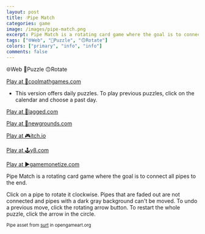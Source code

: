 ```yaml
---
layout: post
title: 💧Pipe Match
categories: game
image: /images/pipe-match.png
excerpt: Pipe Match is a rotating card game where the goal is to connect all pipes to the end.
tags: ["🌐Web", "🧩Puzzle", "🙃Rotate"]
colors: ["primary", "info", "info"]
comments: false
---
```


<span class="badge badge-primary">🌐Web</span>
<span class="badge badge-info">🧩Puzzle</span>
<span class="badge badge-info">🙃Rotate</span>

<a href="https://www.coolmathgames.com/0-daily-pipe-match" class="btn btn-primary btn-lg">Play at 🧮coolmathgames.com</a>
- This version offers daily puzzles. To play previous puzzles, click on the calendar and choose a past day.

<a href="https://lagged.com/play/6142/" class="btn btn-primary btn-lg">Play at 🎯lagged.com</a>

<a href="https://www.newgrounds.com/portal/view/861345" class="btn btn-primary btn-lg">Play at 🎨newgrounds.com</a>

<a href="https://sublevelgames.itch.io/pipe-match" class="btn btn-primary btn-lg">Play at 🎮itch.io</a>

<a href="https://y8.com/games/pipe_match" class="btn btn-primary btn-lg">Play at 🕹️y8.com</a>

<a href="https://html5.gamemonetize.co/pyke54t83mxkyomgt8bi4pz51rgkymi3/" class="btn btn-primary btn-lg">Play at ▶️gamemonetize.com</a>

Pipe Match is a rotating card game where the goal is to connect all pipes to the end.

Click on a pipe to rotate it clockwise. Pipes that are faded out are not connected and pipes with a dark gray background can't be moved. To undo a previous move, click the rotating arrow button. To restart the whole puzzle, click the arrow in the circle.

<small>Pipe asset from [surt](https://opengameart.org/users/surt) in opengameart.org</small>